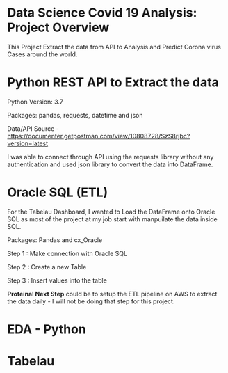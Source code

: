 # Data Science Covid 19 Analysis: Project Overview
This Project Extract the data from API to Analysis and Predict Corona virus Cases around the world.

# Python REST API to Extract the data 

Python Version: 3.7

Packages: pandas, requests, datetime and json

Data/API Source -  https://documenter.getpostman.com/view/10808728/SzS8rjbc?version=latest

I was able to connect through API using the requests library without any authentication and used json library to convert the data into DataFrame. 

# Oracle SQL (ETL)

For the Tabelau Dashboard, I wanted to Load the DataFrame onto Oracle SQL as most of the project at my job start with manpuilate the data inside SQL.

Packages: Pandas and cx_Oracle

Step 1 : Make connection with Oracle SQL

Step 2 : Create a new Table

Step 3 : Insert values into the table

**Proteinal Next Step** could be to setup the ETL pipeline on AWS to extract the data daily - I will not be doing that step for this project.

# EDA - Python



# Tabelau 
